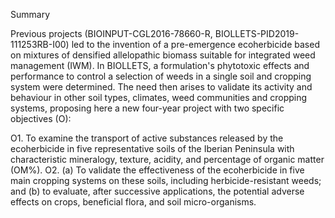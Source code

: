 Summary

Previous projects (BIOINPUT-CGL2016-78660-R, BIOLLETS-PID2019-111253RB-I00) led to the invention of a pre-emergence ecoherbicide based on mixtures of densified allelopathic biomass suitable for integrated weed management (IWM). In BIOLLETS, a formulation's phytotoxic effects and performance to control a selection of weeds in a single soil and cropping system were determined. The need then arises to validate its activity and behaviour in other soil types, climates, weed communities and cropping systems, proposing here a new four-year project with two specific objectives (O):

O1. To examine the transport of active substances released by the ecoherbicide in five representative soils of the Iberian Peninsula with characteristic mineralogy, texture, acidity, and percentage of organic matter (OM%).
O2. (a) To validate the effectiveness of the ecoherbicide in five main cropping systems on these soils, including herbicide-resistant weeds; and (b) to evaluate, after successive applications, the potential adverse effects on crops, beneficial flora, and soil micro-organisms.

